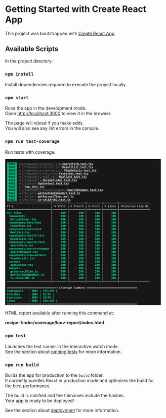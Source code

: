# Getting Started with Create React App

This project was bootstrapped with [Create React App](https://github.com/facebook/create-react-app).

## Available Scripts

In the project directory:

### `npm install`

Install dependencies required to execute the project locally

### `npm start`

Runs the app in the development mode.\
Open [http://localhost:3000](http://localhost:3000) to view it in the browser.

The page will reload if you make edits.\
You will also see any lint errors in the console.

### `npm run test-coverage`

Run tests with coverage.

![alt text](image.png)

 HTML report available after running this command at:

**recipe-finder/coverage/lcov-report/index.html**

### `npm test`

Launches the test runner in the interactive watch mode.\
See the section about [running tests](https://facebook.github.io/create-react-app/docs/running-tests) for more information.

### `npm run build`

Builds the app for production to the `build` folder.\
It correctly bundles React in production mode and optimizes the build for the best performance.

The build is minified and the filenames include the hashes.\
Your app is ready to be deployed!

See the section about [deployment](https://facebook.github.io/create-react-app/docs/deployment) for more information.
